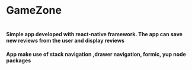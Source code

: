 <h1>GameZone<h1>
<h4>Simple app developed with react-native framework. The app can save new reviews from the user and display reviews<h4>
<h4>App make use of stack navigation ,drawer navigation, formic, yup node packages<h4>
